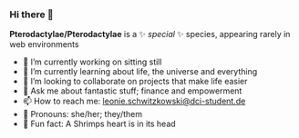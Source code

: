 ### Hi there 👋


**Pterodactylae/Pterodactylae** 
is a ✨ _special_ ✨ species, appearing rarely in web environments


- 🔭 I’m currently working on sitting still
- 🌱 I’m currently learning about life, the universe and everything
- 👯 I’m looking to collaborate on projects that make life easier
- 💬 Ask me about fantastic stuff; finance and empowerment
- 📫 How to reach me: leonie.schwitzkowski@dci-student.de
- :whale: Pronouns: she/her; they/them
- :fried_shrimp: Fun fact: A Shrimps heart is in its head

